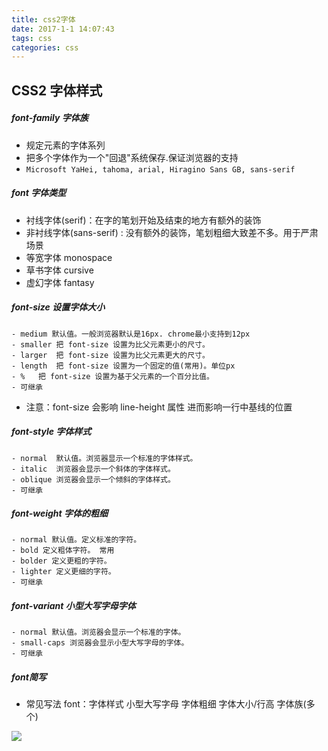 ```yaml
---
title: css2字体
date: 2017-1-1 14:07:43
tags: css
categories: css
---
```

## CSS2 字体样式
##### font-family 字体族
- 规定元素的字体系列
- 把多个字体作为一个"回退"系统保存.保证浏览器的支持
- ````Microsoft YaHei, tahoma, arial, Hiragino Sans GB, sans-serif````

##### font 字体类型
- 衬线字体(serif)：在字的笔划开始及结束的地方有额外的装饰
- 非衬线字体(sans-serif) : 没有额外的装饰，笔划粗细大致差不多。用于严肃场景
- 等宽字体  monospace
- 草书字体  cursive
- 虚幻字体  fantasy

##### font-size 设置字体大小

	- medium 默认值。一般浏览器默认是16px. chrome最小支持到12px
	- smaller 把 font-size 设置为比父元素更小的尺寸。
	- larger  把 font-size 设置为比父元素更大的尺寸。
	- length  把 font-size 设置为一个固定的值(常用)。单位px
	- %   把 font-size 设置为基于父元素的一个百分比值。
	- 可继承
- 注意：font-size 会影响 line-height 属性 进而影响一行中基线的位置

##### font-style 字体样式

	- normal  默认值。浏览器显示一个标准的字体样式。
	- italic  浏览器会显示一个斜体的字体样式。 
	- oblique 浏览器会显示一个倾斜的字体样式。
	- 可继承

##### font-weight 字体的粗细

	- normal 默认值。定义标准的字符。 
	- bold 定义粗体字符。 常用
	- bolder 定义更粗的字符。
	- lighter 定义更细的字符。 
	- 可继承

##### font-variant 小型大写字母字体

	- normal 默认值。浏览器会显示一个标准的字体。 
	- small-caps 浏览器会显示小型大写字母的字体。
	- 可继承

##### font简写
- 常见写法 font：字体样式 小型大写字母 字体粗细 字体大小/行高 字体族(多个)  

![](http://i.imgur.com/aEr4Kpd.jpg)
